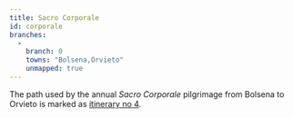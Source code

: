 ```yaml
---
title: Sacro Corporale
id: corporale
branches:
  -
    branch: 0
    towns: "Bolsena,Orvieto"
    unmapped: true
---
```


The path used by the annual _Sacro Corporale_ pilgrimage from Bolsena to Orvieto is marked as [itinerary no 4][0]. 

[0]: http://www.orvienet.it/orvieto/informaz/sentieri.htm